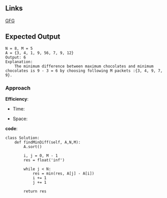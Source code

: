 ## Links
[GFG](https://www.geeksforgeeks.org/problems/chocolate-distribution-problem3825/1)

## Expected Output

```
N = 8, M = 5
A = {3, 4, 1, 9, 56, 7, 9, 12}
Output: 6
Explanation: 
    The minimum difference between maximum chocolates and minimum chocolates is 9 - 3 = 6 by choosing following M packets :{3, 4, 9, 7, 9}.
```

### Approach


**Efficiency**:
- Time:

- Space:

**code**:
```
class Solution:
    def findMinDiff(self, A,N,M):
        A.sort()
        
        i, j = 0, M - 1
        res = float('inf')
        
        while j < N:
            res = min(res, A[j] - A[i])
            i += 1
            j += 1
        
        return res
```